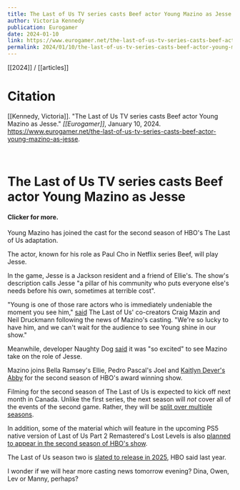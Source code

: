 ```yaml
---
title: The Last of Us TV series casts Beef actor Young Mazino as Jesse
author: Victoria Kennedy
publication: Eurogamer
date: 2024-01-10
link: https://www.eurogamer.net/the-last-of-us-tv-series-casts-beef-actor-young-mazino-as-jesse
permalink: 2024/01/10/the-last-of-us-tv-series-casts-beef-actor-young-mazino-as-jesse
---
```


[[2024]] / [[articles]]

# Citation

[[Kennedy, Victoria]]. "The Last of Us TV series casts Beef actor Young Mazino as Jesse." *[[Eurogamer]]*, January 10, 2024. <https://www.eurogamer.net/the-last-of-us-tv-series-casts-beef-actor-young-mazino-as-jesse>.

<br>

# The Last of Us TV series casts Beef actor Young Mazino as Jesse

#### Clicker for more.

Young Mazino has joined the cast for the second season of HBO's The Last of Us adaptation.

The actor, known for his role as Paul Cho in Netflix series Beef, will play Jesse.

In the game, Jesse is a Jackson resident and a friend of Ellie's. The show's description calls Jesse "a pillar of his community who puts everyone else's needs before his own, sometimes at terrible cost".

"Young is one of those rare actors who is immediately undeniable the moment you see him," [said](https://deadline.com/2024/01/the-last-of-us-young-mazino-cast-jesse-season-2-hbo-series-1235702233/) The Last of Us' co-creators Craig Mazin and Neil Druckmann following the news of Mazino's casting. "We're so lucky to have him, and we can't wait for the audience to see Young shine in our show."

Meanwhile, developer Naughty Dog [said](https://twitter.com/Naughty_Dog/status/1745128503685841208) it was "so excited" to see Mazino take on the role of Jesse.

Mazino joins Bella Ramsey's Ellie, Pedro Pascal's Joel and [Kaitlyn Dever's Abby](https://www.eurogamer.net/the-last-of-us-casts-kaitlyn-dever-as-abby-for-season-two) for the second season of HBO's award winning show.

Filming for the second season of The Last of Us is expected to kick off next month in Canada. Unlike the first series, the next season will _not_ cover all of the events of the second game. Rather, they will be [split over multiple seasons](https://www.eurogamer.net/the-last-of-us-tv-showrunner-discusses-series-overall-length).

In addition, some of the material which will feature in the upcoming PS5 native version of Last of Us Part 2 Remastered's Lost Levels is also [planned to appear in the second season of HBO's show](https://www.eurogamer.net/elements-from-the-last-of-us-part-2-remastereds-lost-levels-set-to-appear-in-shows-second-season).

The Last of Us season two is [slated to release in 2025](https://www.eurogamer.net/the-last-of-us-season-two-now-confirmed-for-2025-release), HBO said last year.

I wonder if we will hear more casting news tomorrow evening? Dina, Owen, Lev or Manny, perhaps?